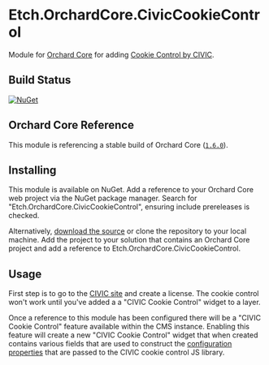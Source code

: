 # Etch.OrchardCore.CivicCookieControl

Module for [Orchard Core](https://github.com/OrchardCMS/OrchardCore) for adding [Cookie Control by CIVIC](https://www.civicuk.com/cookie-control).

## Build Status

[![NuGet](https://img.shields.io/nuget/v/Etch.OrchardCore.CivicCookieControl.svg)](https://www.nuget.org/packages/Etch.OrchardCore.CivicCookieControl)

## Orchard Core Reference

This module is referencing a stable build of Orchard Core ([`1.6.0`](https://www.nuget.org/packages/OrchardCore.Module.Targets/1.6.0)).

## Installing

This module is available on NuGet. Add a reference to your Orchard Core web project via the NuGet package manager. Search for "Etch.OrchardCore.CivicCookieControl", ensuring include prereleases is checked.

Alternatively, [download the source](https://github.com/etchuk/Etch.OrchardCore.CivicCookieControl/archive/main.zip) or clone the repository to your local machine. Add the project to your solution that contains an Orchard Core project and add a reference to Etch.OrchardCore.CivicCookieControl.

## Usage

First step is to go to the [CIVIC site](https://www.civicuk.com/cookie-control/download) and create a license. The cookie control won't work until you've added a a "CIVIC Cookie Control" widget to a layer.

Once a reference to this module has been configured there will be a "CIVIC Cookie Control" feature available within the CMS instance. Enabling this feature will create a new "CIVIC Cookie Control" widget that when created contains various fields that are used to construct the [configuration properties](http://www.civicuk.com/cookie-control/documentation/getting-started#beginning-your-configuration) that are passed to the CIVIC cookie control JS library.